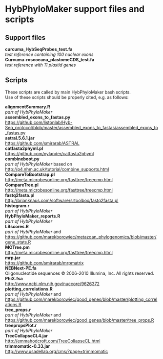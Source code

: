 # HybPhyloMaker support files and scripts

**Support files**  
---
**curcuma_HybSeqProbes_test.fa**  
_test reference containing 100 nuclear exons_  
**Curcuma-roscoeana_plastomeCDS_test.fa**  
_test reference with 11 plastid genes_  

**Scripts**  
---
These scripts are called by main HybPhyloMaker bash scripts.  
Use of these scripts should be properly cited, e.g. as follows:  
  
**alignmentSummary.R**  
_part of HybPhyloMaker_  
**assembled_exons_to_fastas.py**  
https://github.com/listonlab/Hyb-Seq_protocol/blob/master/assembled_exons_to_fastas/assembled_exons_to_fastas.py  
**astral.5.6.1.jar**  
https://github.com/smirarab/ASTRAL  
**catfasta2phyml.pl**  
https://github.com/nylander/catfasta2phyml  
**combineboot.py**  
_part of HybPhyloMaker_ based on http://p4.nhm.ac.uk/tutorial/combine_supports.html  
**CompareToBootstrap.pl**  
http://meta.microbesonline.org/fasttree/treecmp.html  
**CompareTree.pl**  
http://meta.microbesonline.org/fasttree/treecmp.html  
**fastq2fasta.pl**  
http://brianknaus.com/software/srtoolbox/fastq2fasta.pl  
**histogram.r**  
_part of HybPhyloMaker_  
**HybPhyloMaker_reports.R**  
_part of HybPhyloMaker_  
**LBscores.R**  
_part of HybPhyloMaker_ and https://github.com/marekborowiec/metazoan_phylogenomics/blob/master/gene_stats.R  
**MOTree.pm**  
http://meta.microbesonline.org/fasttree/treecmp.html  
**mrp.jar**  
https://github.com/smirarab/mrpmatrix  
**NEBNext-PE.fa**  
Oligonucleotide sequences © 2006-2010 Illumina, Inc. All rights reserved.  
**PhiX.fsa**  
http://www.ncbi.nlm.nih.gov/nuccore/9626372  
**plotting_correlations.R**  
_part of HybPhyloMaker_ and https://github.com/marekborowiec/good_genes/blob/master/plotting_correlations.R  
**tree_props.r**  
_part of HybPhyloMaker_ and https://github.com/marekborowiec/good_genes/blob/master/tree_props.R  
**treepropsPlot.r**  
_part of HybPhyloMaker_  
**TreeCollapseCL4.jar**  
http://emmahodcroft.com/TreeCollapseCL.html  
**trimmomatic-0.33.jar**  
http://www.usadellab.org/cms/?page=trimmomatic  
